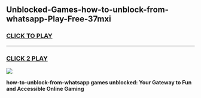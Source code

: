 
## Unblocked-Games-how-to-unblock-from-whatsapp-Play-Free-37mxi
<h3>
<a href="https://premium76.site?title=how-to-unblock-from-whatsapp&ref=18A1">CLICK TO PLAY</a></h3>
<hr>

<h3>
<a href="https://premium76.site?title=how-to-unblock-from-whatsapp&ref=18A1">CLICK 2 PLAY</a>
  
</h3>

<a href="https://premium76.site?title=how-to-unblock-from-whatsapp&ref=18A1"><img src="https://clearcache.store/games.png"></a>


**how-to-unblock-from-whatsapp games unblocked: Your Gateway to Fun and Accessible Online Gaming**
